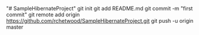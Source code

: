 "# SampleHibernateProject"  git init git add README.md git commit -m "first commit" git remote add origin https://github.com/rchetwood/SampleHibernateProject.git git push -u origin master
